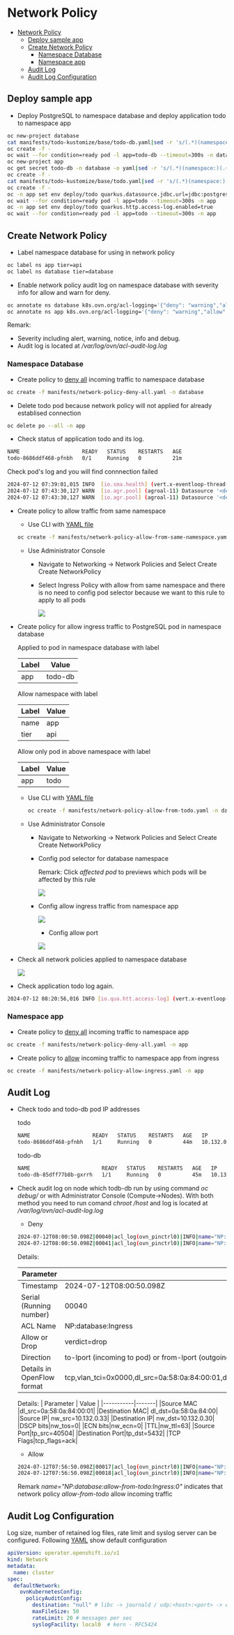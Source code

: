 # Network Policy
- [Network Policy](#network-policy)
  - [Deploy sample app](#deploy-sample-app)
  - [Create Network Policy](#create-network-policy)
    - [Namespace Database](#namespace-database)
    - [Namespace app](#namespace-app)
  - [Audit Log](#audit-log)
  - [Audit Log Configuration](#audit-log-configuration)

## Deploy sample app
- Deploy PostgreSQL to namespace database and deploy application todo to namespace app

```bash
oc new-project database
cat manifests/todo-kustomize/base/todo-db.yaml|sed -r 's/(.*)(namespace:)(.+)/\1\2 database/' | \
oc create -f -
oc wait --for condition=ready pod -l app=todo-db --timeout=300s -n database
oc new-project app
oc get secret todo-db -n database -o yaml|sed -r 's/(.*)(namespace:)(.+)/\1\2 app/'|\
oc create -f -
cat manifests/todo-kustomize/base/todo.yaml|sed -r 's/(.*)(namespace:)(.+)/\1\2 app/'| \
oc create -f -
oc -n app set env deploy/todo quarkus.datasource.jdbc.url=jdbc:postgresql://todo-db.database.svc.cluster.local/todo
oc wait --for condition=ready pod -l app=todo --timeout=300s -n app
oc -n app set env deploy/todo quarkus.http.access-log.enabled=true
oc wait --for condition=ready pod -l app=todo --timeout=300s -n app
```

## Create Network Policy
- Label namespace database for using in network policy

```bash
oc label ns app tier=api
oc label ns database tier=database
```

- Enable network policy audit log on namespace database with severity info for allow and warn for deny.

```bash
oc annotate ns database k8s.ovn.org/acl-logging='{"deny": "warning","allow": "info"}'
oc annotate ns app k8s.ovn.org/acl-logging='{"deny": "warning","allow": "info"}'
```
Remark: 
- Severity including alert, warning, notice, info and debug.
- Audit log is located at */var/log/ovn/acl-audit-log.log* 

### Namespace Database


- Create policy to [deny all](manifests/network-policy-deny-all.yaml) incoming traffic to namespace database

```bash
oc create -f manifests/network-policy-deny-all.yaml -n database
```

- Delete todo pod because network policy will not applied for already establised connection

```bash
oc delete po --all -n app
```
- Check status of application todo and its log.

```bash
NAME                    READY   STATUS    RESTARTS   AGE
todo-8686ddf468-pfnbh   0/1     Running   0          21m
```

Check pod's log and you will find connnection failed

```bash
2024-07-12 07:39:01,015 INFO  [io.sma.health] (vert.x-eventloop-thread-1) SRHCK01001: Reporting health down status: {"status":"DOWN","checks":[{"name":"Database connections health check","status":"DOWN","data":{"<default>":"Unable to execute the validation check for the default DataSource: Acquisition timeout while waiting for new connection"}}]}
2024-07-12 07:43:30,127 WARN  [io.agr.pool] (agroal-11) Datasource '<default>': The connection attempt failed.
2024-07-12 07:43:30,127 WARN  [io.agr.pool] (agroal-11) Datasource '<default>': Closing connection in incorrect state VALIDATION
```
- Create policy to allow traffic from same namespace
  
  - Use CLI with [YAML file](manifests/network-policy-allow-from-same-namespace.yaml)
   
   ```bash
   oc create -f manifests/network-policy-allow-from-same-namespace.yaml -n database
   ```

  - Use Administrator Console
    - Navigate to Networking -> Network Policies and Select Create Create NetworkPolicy
    - Select Ingress Policy with allow from same namespace and there is no need to config pod selector because we want to this rule to apply to all pods
      
      ![](images/network-policy-allow-all-from-same-namespace.png)


- Create policy for allow ingress traffic to PostgreSQL pod in namespace database
  
  Applied to pod in namespace database with label
  
     | Label | Value |
     |-----------|-------|
     | app| todo-db |

  Allow namespace with label
  
     | Label | Value |
     |-----------|-------|
     | name | app |
     | tier| api |
  
  Allow only pod in above namespace with label
  
     | Label | Value |
     |-----------|-------|
     | app | todo |
  


  - Use CLI with [YAML file](manifests/network-policy-allow-from-todo.yaml)
    ```bash
    oc create -f manifests/network-policy-allow-from-todo.yaml -n database
    ```
  - Use Administrator Console
    - Navigate to Networking -> Network Policies and Select Create Create NetworkPolicy
    - Config pod selector for database namespace
      
      Remark: Click *affected pod* to previews which pods will be affected by this rule

      ![](images/network-policy-ingress-rule-1.png)
    
    - Config allow ingress traffic from namespace app
      
      
      ![](images/network-policy-ingress-rule-2.png)
    
      - Config allow port
      
      ![](images/network-policy-ingress-rule-3.png)
  
- Check all network policies applied to namespace database
  
  ![](images/network-policy-namespace-database.png)

- Check application todo log again.

```bash
2024-07-12 08:20:56,016 INFO [io.qua.htt.access-log] (vert.x-eventloop-thread-1) 10.132.0.2 - - [12/Jul/2024:08:20:56 +0000] "GET /q/health/ready HTTP/1.1" 200 220 "-" "kube-probe/1.27"
```
### Namespace app
- Create policy to [deny all](manifests/network-policy-deny-all.yaml) incoming traffic to namespace app

```bash
oc create -f manifests/network-policy-deny-all.yaml -n app
```
- Create policy to [allow](manifests/network-policy-allow-ingress.yaml) incoming traffic to namespace app from ingress

```bash
oc create -f manifests/network-policy-allow-ingress.yaml -n app
```

## Audit Log
- Check todo and todo-db pod IP addresses
  
  todo
  
  ```bash
  NAME                    READY   STATUS    RESTARTS   AGE   IP            NODE                      NOMINATED NODE   READINESS GATES
  todo-8686ddf468-pfnbh   1/1     Running   0          44m   10.132.0.33   cluster2-42cfa8e0-5zhxq   <none>           <none>
  ```
 
  todo-db
  
  ```bash
  NAME                       READY   STATUS    RESTARTS   AGE   IP            NODE                      NOMINATED NODE   READINESS GATES
  todo-db-85dff77b8b-gxrrh   1/1     Running   0          45m   10.132.0.30   cluster2-42cfa8e0-5zhxq   <none>           <none>
  ```

- Check audit log on node which todb-db run by using command *oc debug/<NODE>* or with Administrator Console (Compute->Nodes). With both method you need to run comand *chroot /host* and log is located at */var/log/ovn/acl-audit-log.log*
  - Deny
  
  ```bash
  2024-07-12T08:00:50.098Z|00040|acl_log(ovn_pinctrl0)|INFO|name="NP:database:Ingress", verdict=drop, severity=warning, direction=to-lport: tcp,vlan_tci=0x0000,dl_src=0a:58:0a:84:00:01,dl_dst=0a:58:0a:84:00:1e,nw_src=10.132.0.33,nw_dst=10.132.0.30,nw_tos=0,nw_ecn=0,nw_ttl=63,nw_frag=no,tp_src=40504,tp_dst=5432,tcp_flags=psh|ack
  2024-07-12T08:00:50.098Z|00041|acl_log(ovn_pinctrl0)|INFO|name="NP:database:Ingress", verdict=drop, severity=warning, direction=to-lport: tcp,vlan_tci=0x0000,dl_src=0a:58:0a:84:00:01,dl_dst=0a:58:0a:84:00:1e,nw_src=10.132.0.33,nw_dst=10.132.0.30,nw_tos=0,nw_ecn=0,nw_ttl=63,nw_frag=no,tp_src=40504,tp_dst=5432,tcp_flags=ack
  ```

  Details:
  
  | Parameter | Value |
  |-----------|-------|
  |Timestamp  |2024-07-12T08:00:50.098Z|
  |Serial (Running number)|  00040     |
  |ACL Name       |   NP:database:Ingress    |
  |Allow or Drop  |   verdict=drop   |
  |Direction| to-lport (incoming to pod) or from-lport (outgoing from pod)|
  |Details in OpenFlow format|tcp,vlan_tci=0x0000,dl_src=0a:58:0a:84:00:01,dl_dst=0a:58:0a:84:00:1e,nw_src=10.132.0.33,nw_dst=10.132.0.30,nw_tos=0,nw_ecn=0,nw_ttl=63,nw_frag=no,tp_src=40504,tp_dst=5432,tcp_flags=ack|
   

  Details:
  | Parameter | Value |
  |-----------|-------|
  |Source MAC |dl_src=0a:58:0a:84:00:01|
  |Destination MAC|  dl_dst=0a:58:0a:84:00|
  |Source IP|  nw_src=10.132.0.33|
  |Destination IP| nw_dst=10.132.0.30|
  |DSCP bits|nw_tos=0|
  |ECN bits|nw_ecn=0|
  |TTL|nw_ttl=63|
  |Source Port|tp_src=40504|
  |Destination Port|tp_dst=5432|
  |TCP Flags|tcp_flags=ack|

  - Allow

  ```bash
  2024-07-12T07:56:50.098Z|00017|acl_log(ovn_pinctrl0)|INFO|name="NP:database:allow-from-todo:Ingress:0", verdict=allow, severity=info, direction=to-lport: tcp,vlan_tci=0x0000,dl_src=0a:58:0a:84:00:01,dl_dst=0a:58:0a:84:00:1e,nw_src=10.132.0.33,nw_dst=10.132.0.30,nw_tos=0,nw_ecn=0,nw_ttl=63,nw_frag=no,tp_src=40504,tp_dst=5432,tcp_flags=ack
  2024-07-12T07:56:50.098Z|00018|acl_log(ovn_pinctrl0)|INFO|name="NP:database:allow-from-todo:Ingress:0", verdict=allow, severity=info, direction=to-lport: tcp,vlan_tci=0x0000,dl_src=0a:58:0a:84:00:01,dl_dst=0a:58:0a:84:00:1e,nw_src=10.132.0.33,nw_dst=10.132.0.30,nw_tos=0,nw_ecn=0,nw_ttl=63,nw_frag=no,tp_src=57262,tp_dst=5432,tcp_flags=psh|ack
  ```
  
  Remark
  *name="NP:database:allow-from-todo:Ingress:0"* indicates that network policy *allow-from-todo* allow incoming traffic
  
## Audit Log Configuration

Log size, number of retained log files, rate limit and syslog server can be configured. Following [YAML](manifests/network-policy-config.yaml) show default configuration

```yaml
apiVersion: operator.openshift.io/v1
kind: Network
metadata:
  name: cluster
spec:
  defaultNetwork:
    ovnKubernetesConfig:
      policyAuditConfig:
        destination: "null" # libc -> journald / udp:<host>:<port> -> external syslog server
        maxFileSize: 50
        rateLimit: 20 # messages per sec
        syslogFacility: local0  # kern - RFC5424
```
  






